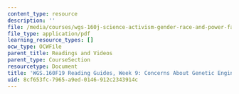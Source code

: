 ```yaml
---
content_type: resource
description: ''
file: /media/courses/wgs-160j-science-activism-gender-race-and-power-fall-2019/8cf653fc7965a9ed0146912c2343914c_MITWGS_160F19_Wk9ReadingGuide.pdf
file_type: application/pdf
learning_resource_types: []
ocw_type: OCWFile
parent_title: Readings and Videos
parent_type: CourseSection
resourcetype: Document
title: 'WGS.160F19 Reading Guides, Week 9: Concerns About Genetic Engineering'
uid: 8cf653fc-7965-a9ed-0146-912c2343914c
---
```

